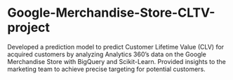 # Google-Merchandise-Store-CLTV-project
Developed a prediction model to predict Customer Lifetime Value (CLV) for acquired customers by analyzing Analytics 360’s data on the Google Merchandise Store with BigQuery and Scikit-Learn. Provided insights to the marketing team to achieve precise targeting for potential customers.
